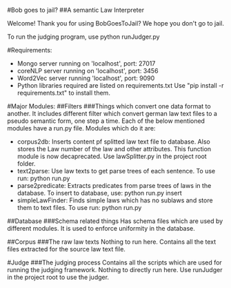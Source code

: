 #Bob goes to jail?
##A semantic Law Interpreter

Welcome! Thank you for using BobGoesToJail?
We hope you don't go to jail.

To run the judging program, use python runJudger.py

#Requirements:
* Mongo server running on 'localhost', port: 27017
* coreNLP server running on 'localhost', port: 3456
* Word2Vec server running 'localhost', port: 9090
* Python libraries required are listed on requirements.txt
    Use "pip install -r requirements.txt" to install them.

#Major Modules:
##Filters
###Things which convert one data format to another.
It includes different filter which convert german law text files to a pseudo semantic form, one step a time.
Each of the below mentioned modules have a run.py file.
Modules which do it are:
* corpus2db: Inserts content pf splitted law text file to database. Also stores the Law number of the law and other attributes.
    This function module is now decaprecated. Use lawSplitter.py in the project root folder.
* text2parse: Use law texts to get parse trees of each sentence.
    To use run: python run.py
* parse2predicate: Extracts predicates from parse trees of laws in the database. To insert to database, use: python run.py insert
* simpleLawFinder: Finds simple laws which has no sublaws and store them to text files.
    To use run: python run.py

##Database
###Schema related things
Has schema files which are used by different modules. It is used to enforce uniformity in the database.

##Corpus
###The raw law texts
Nothing to run here.
Contains all the text files extracted for the source law text file.

#Judge
###The judging process
Contains all the scripts which are used for running the judging framework.
Nothing to directly run here. Use runJudger in the project root to use the judger.
